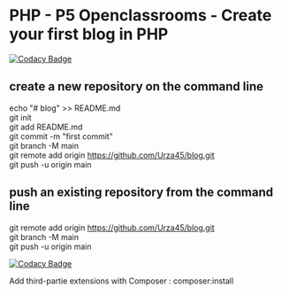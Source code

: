 # PHP - P5 Openclassrooms - Create your first blog in PHP 

[![Codacy Badge](https://api.codacy.com/project/badge/Grade/87b549702aff4c0d989d47a2cebd4465)](https://app.codacy.com/gh/Urza45/blog?utm_source=github.com&utm_medium=referral&utm_content=Urza45/blog&utm_campaign=Badge_Grade_Settings)

## create a new repository on the command line
  
echo "# blog" >> README.md  
git init  
git add README.md  
git commit -m "first commit"  
git branch -M main  
git remote add origin https://github.com/Urza45/blog.git  
git push -u origin main  
  
## push an existing repository from the command line
  
git remote add origin https://github.com/Urza45/blog.git  
git branch -M main  
git push -u origin main  

[![Codacy Badge](https://app.codacy.com/project/badge/Grade/ad5aba3d37be4918b5fd70ce5cd173d9)](https://www.codacy.com/gh/Urza45/blog/dashboard?utm_source=github.com&amp;utm_medium=referral&amp;utm_content=Urza45/blog&amp;utm_campaign=Badge_Grade)

Add third-partie extensions with Composer : composer:install
